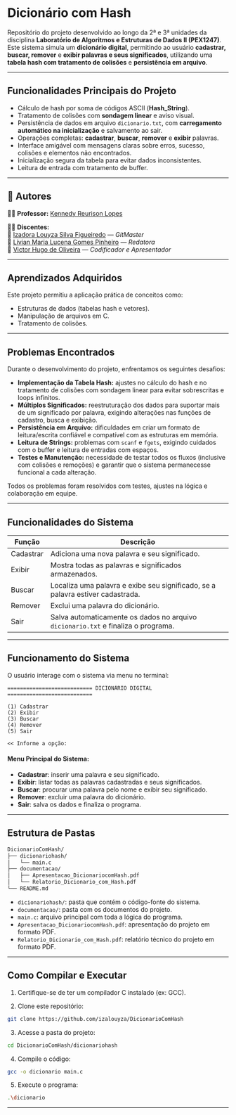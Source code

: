 # Dicionário com Hash

Repositório do projeto desenvolvido ao longo da 2ª e 3ª unidades da disciplina **Laboratório de Algoritmos e Estruturas de Dados II (PEX1247)**. Este sistema simula um **dicionário digital**, permitindo ao usuário **cadastrar, buscar, remover** e **exibir palavras e seus significados**, utilizando uma **tabela hash com tratamento de colisões** e **persistência em arquivo**.

---

## Funcionalidades Principais do Projeto

- Cálculo de hash por soma de códigos ASCII (**Hash_String**).
- Tratamento de colisões com **sondagem linear** e aviso visual.
- Persistência de dados em arquivo `dicionario.txt`, com **carregamento automático na inicialização** e salvamento ao sair.
- Operações completas: **cadastrar**, **buscar**, **remover** e **exibir** palavras.
- Interface amigável com mensagens claras sobre erros, sucesso, colisões e elementos não encontrados.
- Inicialização segura da tabela para evitar dados inconsistentes.
- Leitura de entrada com tratamento de buffer.

---

## 👥 Autores

👨‍🏫 **Professor:** [Kennedy Reurison Lopes](https://github.com/kennedyufersa)

👩‍🎓 **Discentes:**  
🔹 [Izadora Louyza Silva Figueiredo](https://github.com/izalouyza) — *GitMaster*  
🔹 [Lívian Maria Lucena Gomes Pinheiro](https://github.com/livianlucena) — *Redatora*  
🔹 [Victor Hugo de Oliveira](https://github.com/Victor350br) — *Codificador e Apresentador*

---

## Aprendizados Adquiridos

Este projeto permitiu a aplicação prática de conceitos como:
- Estruturas de dados (tabelas hash e vetores).
- Manipulação de arquivos em C.
- Tratamento de colisões.

---

## Problemas Encontrados

Durante o desenvolvimento do projeto, enfrentamos os seguintes desafios:

- **Implementação da Tabela Hash:** ajustes no cálculo do hash e no tratamento de colisões com sondagem linear para evitar sobrescritas e loops infinitos.
- **Múltiplos Significados:** reestruturação dos dados para suportar mais de um significado por palavra, exigindo alterações nas funções de cadastro, busca e exibição.
- **Persistência em Arquivo:** dificuldades em criar um formato de leitura/escrita confiável e compatível com as estruturas em memória.
- **Leitura de Strings:** problemas com `scanf` e `fgets`, exigindo cuidados com o buffer e leitura de entradas com espaços.
- **Testes e Manutenção:** necessidade de testar todos os fluxos (inclusive com colisões e remoções) e garantir que o sistema permanecesse funcional a cada alteração.

Todos os problemas foram resolvidos com testes, ajustes na lógica e colaboração em equipe.

---

## Funcionalidades do Sistema

| Função     | Descrição                                                                                         |
|-------------|---------------------------------------------------------------------------------------------------|
| Cadastrar   | Adiciona uma nova palavra e seu significado.            |
| Exibir      | Mostra todas as palavras e significados armazenados.                                             |
| Buscar      | Localiza uma palavra e exibe seu significado, se a palavra estiver cadastrada.                               |
| Remover     | Exclui uma palavra do dicionário.                                                |
| Sair        | Salva automaticamente os dados no arquivo `dicionario.txt` e finaliza o programa.                     |

---

## Funcionamento do Sistema

O usuário interage com o sistema via menu no terminal:

```text
=========================== DICIONÁRIO DIGITAL ===========================

(1) Cadastrar
(2) Exibir
(3) Buscar
(4) Remover
(5) Sair

<< Informe a opção:
```
#### Menu Principal do Sistema:

- **Cadastrar**: inserir uma palavra e seu significado.  
- **Exibir**: listar todas as palavras cadastradas e seus significados.  
- **Buscar**: procurar uma palavra pelo nome e exibir seu significado.  
- **Remover**: excluir uma palavra do dicionário.  
- **Sair**: salva os dados e finaliza o programa.
---

## Estrutura de Pastas

```bash
DicionarioComHash/
├── dicionariohash/
│   └── main.c
├── documentacao/
│   ├── Apresentacao_DicionariocomHash.pdf
│   └── Relatorio_Dicionario_com_Hash.pdf
└── README.md
```
- `dicionariohash/`: pasta que contém o código-fonte do sistema.
- `documentacao/`:  pasta com os documentos do projeto.
- `main.c`: arquivo principal com toda a lógica do programa.
- `Apresentacao_DicionariocomHash.pdf`: apresentação do projeto em formato PDF.
- `Relatorio_Dicionario_com_Hash.pdf`: relatório técnico do projeto em formato PDF.

---

## Como Compilar e Executar

1. Certifique-se de ter um compilador C instalado (ex: GCC).

2. Clone este repositório:

```bash
git clone https://github.com/izalouyza/DicionarioComHash
```

3. Acesse a pasta do projeto:

```bash
cd DicionarioComHash/dicionariohash
```

4. Compile o código:

```bash
gcc -o dicionario main.c
```

5. Execute o programa:

```bash
.\dicionario 
```
---


